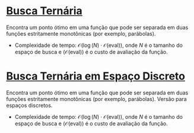 # [Busca Ternária](busca_ternaria.cpp)

Encontra um ponto ótimo em uma função que pode ser separada em duas funções estritamente monotônicas (por exemplo, parábolas).

- Complexidade de tempo: $\mathcal{O}(\log(N) \cdot \mathcal{O}(\text{eval}))$, onde $N$ é o tamanho do espaço de busca e ($\mathcal{O}(\text{eval})$) é o custo de avaliação da função.

# [Busca Ternária em Espaço Discreto](busca_ternaria_discreta.cpp)

Encontra um ponto ótimo em uma função que pode ser separada em duas funções estritamente monotônicas (por exemplo, parábolas).
Versão para espaços discretos.

- Complexidade de tempo: $\mathcal{O}(\log(N) \cdot \mathcal{O}(\text{eval}))$, onde $N$ é o tamanho do espaço de busca e ($\mathcal{O}(\text{eval})$) é o custo de avaliação da função.
